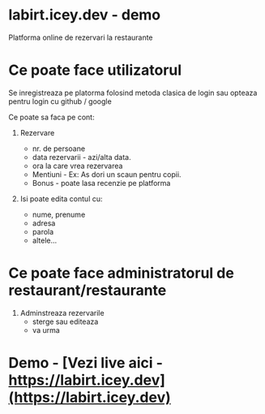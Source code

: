 
# labirt.icey.dev - demo

Platforma online de rezervari la restaurante


# Ce poate face utilizatorul

Se inregistreaza pe platorma folosind metoda clasica de login sau opteaza pentru login cu github / google

Ce poate sa faca pe cont:
1. Rezervare
    - nr. de persoane
    - data rezervarii - azi/alta data.
    - ora la care vrea rezervarea
    - Mentiuni - Ex: As dori un scaun pentru copii.
    - Bonus - poate lasa recenzie pe platforma

2. Isi poate edita contul cu:
    - nume, prenume
    - adresa
    - parola
    - altele...

# Ce poate face administratorul de restaurant/restaurante
1. Adminstreaza rezervarile
    - sterge sau editeaza
    - va urma
  
# Demo - [Vezi live aici - https://labirt.icey.dev](https://labirt.icey.dev)
